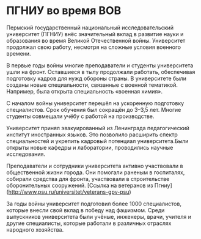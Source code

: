 # ПГНИУ во время ВОВ

Пермский государственный национальный исследовательский университет (ПГНИУ) внёс значительный вклад в развитие науки и образования во время Великой Отечественной войны. Университет продолжал свою работу, несмотря на сложные условия военного времени.

В первые годы войны многие преподаватели и студенты университета ушли на фронт. Оставшиеся в тылу продолжали работать, обеспечивая подготовку кадров для нужд обороны страны. В университете были созданы новые специальности, связанные с военной тематикой. Например, была открыта специальность «военная химия».

С началом войны университет перешёл на ускоренную подготовку специалистов. Срок обучения был сокращён до 3–3,5 лет. Многие студенты совмещали учёбу с работой на производстве.

Университет принял эвакуированный из Ленинграда педагогический институт иностранных языков. Это позволило расширить спектр специальностей и укрепить кадровый потенциал университета.Были открыты новые кафедры и лаборатории, проводились научные исследования.

Преподаватели и сотрудники университета активно участвовали в общественной жизни города. Они помогали раненым в госпиталях, собирали средства для фронта, участвовали в строительстве оборонительных сооружений. 
[Ссылка на ветеранов из Пгниу] (http://www.psu.ru/universitet/veterans-gpv-psu)

За годы войны университет подготовил более 1000 специалистов, которые внесли свой вклад в победу над фашизмом. Среди выпускников университета были учёные, инженеры, врачи, учителя и другие специалисты, которые работали в различных отраслях народного хозяйства.


